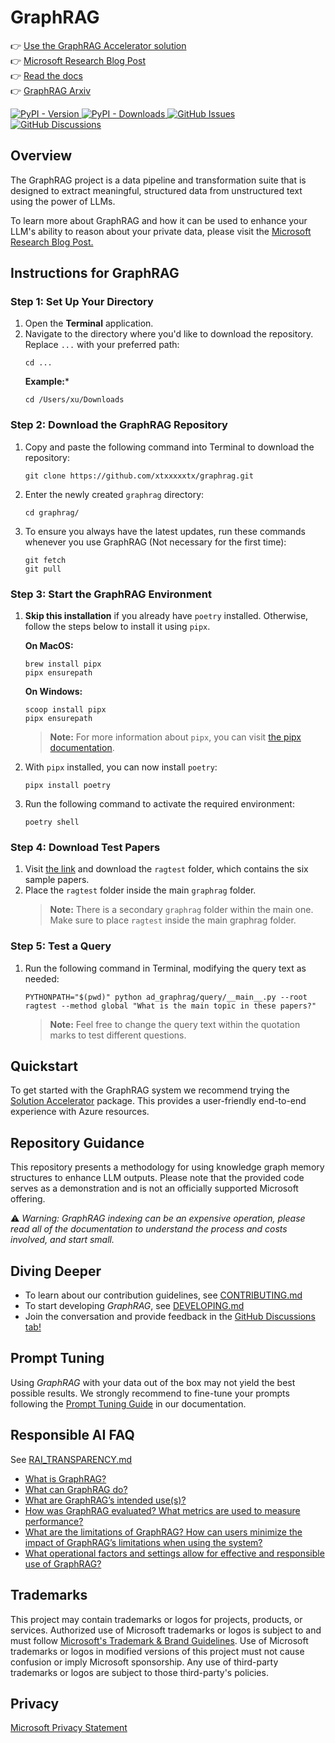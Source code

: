 # GraphRAG

👉 [Use the GraphRAG Accelerator solution](https://github.com/Azure-Samples/graphrag-accelerator) <br/>
👉 [Microsoft Research Blog Post](https://www.microsoft.com/en-us/research/blog/graphrag-unlocking-llm-discovery-on-narrative-private-data/)<br/>
👉 [Read the docs](https://microsoft.github.io/graphrag)<br/>
👉 [GraphRAG Arxiv](https://arxiv.org/pdf/2404.16130)

<div align="left">
  <a href="https://pypi.org/project/graphrag/">
    <img alt="PyPI - Version" src="https://img.shields.io/pypi/v/graphrag">
  </a>
  <a href="https://pypi.org/project/graphrag/">
    <img alt="PyPI - Downloads" src="https://img.shields.io/pypi/dm/graphrag">
  </a>
  <a href="https://github.com/microsoft/graphrag/issues">
    <img alt="GitHub Issues" src="https://img.shields.io/github/issues/microsoft/graphrag">
  </a>
  <a href="https://github.com/microsoft/graphrag/discussions">
    <img alt="GitHub Discussions" src="https://img.shields.io/github/discussions/microsoft/graphrag">
  </a>
</div>

## Overview

The GraphRAG project is a data pipeline and transformation suite that is designed to extract meaningful, structured data from unstructured text using the power of LLMs.

To learn more about GraphRAG and how it can be used to enhance your LLM's ability to reason about your private data, please visit the <a href="https://www.microsoft.com/en-us/research/blog/graphrag-unlocking-llm-discovery-on-narrative-private-data/" target="_blank">Microsoft Research Blog Post.</a>

## Instructions for GraphRAG

### Step 1: Set Up Your Directory

1. Open the **Terminal** application.
2. Navigate to the directory where you'd like to download the repository. Replace ```...``` with your preferred path:
   ```
   cd ...
   ```
   **Example:***
   ```
   cd /Users/xu/Downloads
   ```

### Step 2: Download the GraphRAG Repository

1. Copy and paste the following command into Terminal to download the repository:
   ```
   git clone https://github.com/xtxxxxxtx/graphrag.git
   ```
2. Enter the newly created ```graphrag``` directory:
   ```
   cd graphrag/
   ```
3. To ensure you always have the latest updates, run these commands whenever you use GraphRAG (Not necessary for the first time):
   ```
   git fetch
   git pull
   ```

### Step 3: Start the GraphRAG Environment

1. **Skip this installation** if you already have ```poetry``` installed. Otherwise, follow the steps below to install it using ```pipx```.

   **On MacOS:**
   ```
   brew install pipx
   pipx ensurepath
   ```
   **On Windows:**
   ```
   scoop install pipx
   pipx ensurepath
   ```
   > **Note:** For more information about ```pipx```, you can visit [the pipx documentation](https://pipx.pypa.io/stable/installation/).
3. With ```pipx``` installed, you can now install ```poetry```:
   ```
   pipx install poetry
   ```
4. Run the following command to activate the required environment:
   ```
   poetry shell
   ```

### Step 4: Download Test Papers

1. Visit [the link](https://wustl.box.com/s/wvi9z297a90d6ymdn3swas4fzezwliia) and download the ```ragtest``` folder, which contains the six sample papers.
2. Place the ```ragtest``` folder inside the main ```graphrag``` folder.
   > **Note:** There is a secondary ```graphrag``` folder within the main one. Make sure to place ```ragtest``` inside the main graphrag folder.

### Step 5: Test a Query

1. Run the following command in Terminal, modifying the query text as needed:
   ```
   PYTHONPATH="$(pwd)" python ad_graphrag/query/__main__.py --root ragtest --method global "What is the main topic in these papers?"
   ```
   > **Note:** Feel free to change the query text within the quotation marks to test different questions.

## Quickstart

To get started with the GraphRAG system we recommend trying the [Solution Accelerator](https://github.com/Azure-Samples/graphrag-accelerator) package. This provides a user-friendly end-to-end experience with Azure resources.

## Repository Guidance

This repository presents a methodology for using knowledge graph memory structures to enhance LLM outputs. Please note that the provided code serves as a demonstration and is not an officially supported Microsoft offering.

⚠️ *Warning: GraphRAG indexing can be an expensive operation, please read all of the documentation to understand the process and costs involved, and start small.*

## Diving Deeper

- To learn about our contribution guidelines, see [CONTRIBUTING.md](./CONTRIBUTING.md)
- To start developing _GraphRAG_, see [DEVELOPING.md](./DEVELOPING.md)
- Join the conversation and provide feedback in the [GitHub Discussions tab!](https://github.com/microsoft/graphrag/discussions)

## Prompt Tuning

Using _GraphRAG_ with your data out of the box may not yield the best possible results.
We strongly recommend to fine-tune your prompts following the [Prompt Tuning Guide](https://microsoft.github.io/graphrag/prompt_tuning/overview/) in our documentation.

## Responsible AI FAQ

See [RAI_TRANSPARENCY.md](./RAI_TRANSPARENCY.md)

- [What is GraphRAG?](./RAI_TRANSPARENCY.md#what-is-graphrag)
- [What can GraphRAG do?](./RAI_TRANSPARENCY.md#what-can-graphrag-do)
- [What are GraphRAG’s intended use(s)?](./RAI_TRANSPARENCY.md#what-are-graphrags-intended-uses)
- [How was GraphRAG evaluated? What metrics are used to measure performance?](./RAI_TRANSPARENCY.md#how-was-graphrag-evaluated-what-metrics-are-used-to-measure-performance)
- [What are the limitations of GraphRAG? How can users minimize the impact of GraphRAG’s limitations when using the system?](./RAI_TRANSPARENCY.md#what-are-the-limitations-of-graphrag-how-can-users-minimize-the-impact-of-graphrags-limitations-when-using-the-system)
- [What operational factors and settings allow for effective and responsible use of GraphRAG?](./RAI_TRANSPARENCY.md#what-operational-factors-and-settings-allow-for-effective-and-responsible-use-of-graphrag)

## Trademarks

This project may contain trademarks or logos for projects, products, or services. Authorized use of Microsoft
trademarks or logos is subject to and must follow
[Microsoft's Trademark & Brand Guidelines](https://www.microsoft.com/en-us/legal/intellectualproperty/trademarks/usage/general).
Use of Microsoft trademarks or logos in modified versions of this project must not cause confusion or imply Microsoft sponsorship.
Any use of third-party trademarks or logos are subject to those third-party's policies.

## Privacy

[Microsoft Privacy Statement](https://privacy.microsoft.com/en-us/privacystatement)
